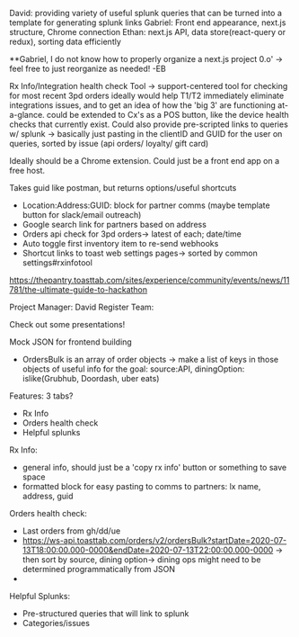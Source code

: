 David: providing variety of useful splunk queries that can be turned into a template for generating splunk links
Gabriel: Front end appearance, next.js structure, Chrome connection 
Ethan: next.js API, data store(react-query or redux), sorting data efficiently

**Gabriel, I do not know how to properly organize a next.js project 0.o' -> feel free to just reorganize as needed! -EB


Rx Info/Integration health check Tool -> support-centered tool for checking for most recent 3pd orders
ideally would help T1/T2 immediately eliminate integrations issues, and to get an idea of how the 'big 3' are functioning at-a-glance.
could be extended to Cx's as a POS button, like the device health checks that currently exist.
Could also provide pre-scripted links to queries w/ splunk -> basically just pasting in the clientID and GUID for the user on queries, sorted by issue (api orders/ loyalty/ gift card)

Ideally should be a Chrome extension.
Could just be a front end app on a free host.

Takes guid like postman, but returns options/useful shortcuts

* Location:Address:GUID: block for partner comms (maybe template button for slack/email outreach)
* Google search link for partners based on address
* Orders api check for 3pd orders-> latest of each; date/time
* Auto toggle first inventory item to re-send webhooks
* Shortcut links to toast web settings pages-> sorted by common settings#rxinfotool


https://thepantry.toasttab.com/sites/experience/community/events/news/11781/the-ultimate-guide-to-hackathon

Project Manager: David
Register Team: 

Check out some presentations!



Mock JSON for frontend building
* OrdersBulk is an array of order objects -> make a list of keys in those objects of useful info for the goal: source:API, diningOption: islike(Grubhub, Doordash, uber eats)




Features: 3 tabs?
* Rx Info
* Orders health check
* Helpful splunks


Rx Info:
* general info, should just be a 'copy rx info' button or something to save space
* formatted block for easy pasting to comms to partners: lx name, address, guid


Orders health check:
* Last orders from gh/dd/ue
* https://ws-api.toasttab.com/orders/v2/ordersBulk?startDate=2020-07-13T18:00:00.000-0000&endDate=2020-07-13T22:00:00.000-0000 -> then sort by source, dining option-> dining ops might need to be determined programmatically from JSON
* 

Helpful Splunks:
* Pre-structured queries that will link to splunk
* Categories/issues

